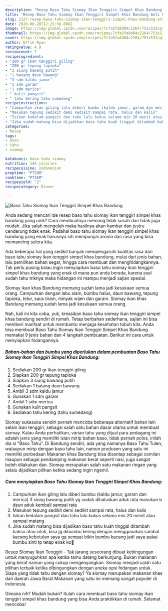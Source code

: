 ```yaml
---
description: "Resep Baso Tahu Siomay Ikan Tenggiri Simpel Khas Bandung Anti Gagal"
title: "Resep Baso Tahu Siomay Ikan Tenggiri Simpel Khas Bandung Anti Gagal"
slug: 1127-resep-baso-tahu-siomay-ikan-tenggiri-simpel-khas-bandung-anti-gagal
date: 2020-08-28T12:25:58.086Z
image: https://img-global.cpcdn.com/recipes/7cfa5fa8d84c2264/751x532cq70/baso-tahu-siomay-ikan-tenggiri-simpel-khas-bandung-foto-resep-utama.jpg
thumbnail: https://img-global.cpcdn.com/recipes/7cfa5fa8d84c2264/751x532cq70/baso-tahu-siomay-ikan-tenggiri-simpel-khas-bandung-foto-resep-utama.jpg
cover: https://img-global.cpcdn.com/recipes/7cfa5fa8d84c2264/751x532cq70/baso-tahu-siomay-ikan-tenggiri-simpel-khas-bandung-foto-resep-utama.jpg
author: Effie Ryan
ratingvalue: 4.9
reviewcount: 7
recipeingredient:
- "200 gr ikan tenggiri giling"
- "200 gr tepung tapioka"
- "3 siung bawang putih"
- "1 batang daun bawang"
- "3 sdm kaldu jamur"
- "1 sdm garam"
- "1 sdm merica"
- " kulit pangsit"
- " tahu kering tahu sumedang"
recipeinstructions:
- "Campurkan ikan giling lalu diberi bumbu (kaldu jamur, garam dan merica) 3 siung bawang putih yg sudah dihaluskan aduk rata masukan b daun aduk kembali sampai rata"
- "Masukan tepung sedikit demi sedikit sampai rata, halus dan kalis"
- "Isikan kedalam pangsit dan tahu lalu kukus selama min 20 menit atau sampai matang"
- "Jika sudah matang bisa dijadikan baso tahu kuah tinggal ditambah bakso atau cilok, bisa jg dibumbu kering dengan menggunakan sambal kacang kebetulan saya ga sempat bikin bumbu kacang jadi saya pakai bumbu sinti tp tetap enak ko🙂"
categories:
- Resep
tags:
- baso
- tahu
- siomay

katakunci: baso tahu siomay 
nutrition: 144 calories
recipecuisine: Indonesian
preptime: "PT20M"
cooktime: "PT36M"
recipeyield: "2"
recipecategory: Dinner

---
```



![Baso Tahu Siomay Ikan Tenggiri Simpel Khas Bandung](https://img-global.cpcdn.com/recipes/7cfa5fa8d84c2264/751x532cq70/baso-tahu-siomay-ikan-tenggiri-simpel-khas-bandung-foto-resep-utama.jpg)

Anda sedang mencari ide resep baso tahu siomay ikan tenggiri simpel khas bandung yang unik? Cara membuatnya memang tidak susah dan tidak juga mudah. Jika salah mengolah maka hasilnya akan hambar dan justru cenderung tidak enak. Padahal baso tahu siomay ikan tenggiri simpel khas bandung yang enak harusnya sih mempunyai aroma dan rasa yang bisa memancing selera kita.

Ada beberapa hal yang sedikit banyak mempengaruhi kualitas rasa dari baso tahu siomay ikan tenggiri simpel khas bandung, mulai dari jenis bahan, lalu pemilihan bahan segar, hingga cara membuat dan menghidangkannya. Tak perlu pusing kalau ingin menyiapkan baso tahu siomay ikan tenggiri simpel khas bandung yang enak di mana pun anda berada, karena asal sudah tahu triknya maka hidangan ini mampu menjadi sajian spesial.

Siomay ikan khas Bandung memang sudah lama jadi kesukaan semua orang. Campurkan dengan labu siam, bumbu halus, daun bawang, tepung tapioka, telur, saus tiram, minyak wijen dan garam. Siomay ikan khas Bandung memang sudah lama jadi kesukaan semua orang.


Nah, kali ini kita coba, yuk, kreasikan baso tahu siomay ikan tenggiri simpel khas bandung sendiri di rumah. Tetap berbahan sederhana, sajian ini bisa memberi manfaat untuk membantu menjaga kesehatan tubuh kita. Anda bisa membuat Baso Tahu Siomay Ikan Tenggiri Simpel Khas Bandung memakai 9 jenis bahan dan 4 langkah pembuatan. Berikut ini cara untuk menyiapkan hidangannya.

<!--inarticleads1-->

##### Bahan-bahan dan bumbu yang diperlukan dalam pembuatan Baso Tahu Siomay Ikan Tenggiri Simpel Khas Bandung:

1. Sediakan 200 gr ikan tenggiri giling
1. Siapkan 200 gr tepung tapioka
1. Siapkan 3 siung bawang putih
1. Sediakan 1 batang daun bawang
1. Ambil 3 sdm kaldu jamur
1. Gunakan 1 sdm garam
1. Ambil 1 sdm merica
1. Gunakan  kulit pangsit
1. Sediakan  tahu kering (tahu sumedang)


Siomay sukasuka sendiri pernah mencoba beberapa alternatif bahan lain selain ikan tenggiri, sebagai salah satu bahan dasar utama untuk membuat siomay. Kalau Anda perhatikan, varian tahu yang dijual para pedagang ini adalah jenis yang memiliki isian mirip bahan baso, tidak pernah polos, inilah dia si &#34;Baso Tahu&#34;. Di Bandung sendiri, ada yang namanya Baso Tahu Tulen, walaupun mirip dengan baso tahu lain, namun produsen yang satu ini memiliki perbedaan Makanan khas Bandung bisa disantap sebagai cemilan maupun sebagai pendamping makanan berat seperti nasi, juga sangat boleh dilakukan dan. Siomay merupakan salah satu makanan ringan yang selalu dijadikan pilihan ketika sedang ingin ngemil. 

<!--inarticleads2-->

##### Cara menyiapkan Baso Tahu Siomay Ikan Tenggiri Simpel Khas Bandung:

1. Campurkan ikan giling lalu diberi bumbu (kaldu jamur, garam dan merica) 3 siung bawang putih yg sudah dihaluskan aduk rata masukan b daun aduk kembali sampai rata
1. Masukan tepung sedikit demi sedikit sampai rata, halus dan kalis
1. Isikan kedalam pangsit dan tahu lalu kukus selama min 20 menit atau sampai matang
1. Jika sudah matang bisa dijadikan baso tahu kuah tinggal ditambah bakso atau cilok, bisa jg dibumbu kering dengan menggunakan sambal kacang kebetulan saya ga sempat bikin bumbu kacang jadi saya pakai bumbu sinti tp tetap enak ko🙂


Resep Siomay Ikan Tenggiri - Tak jarang seseorang dibuat kebingungan untuk menyuguhkan apa ketika tamu datang berkunjung. Bukan makanan yang berat namun yang cukup mengenyangkan. Siomay menjadi salah satu pilihan terbaik ketika dibingungkan dengan aneka opsi hidangan untuk. Siapa yang tidak tahu dengan siomay? Ya siomay merupakan makanan khas dari daerah Jawa Barat Makanan yang satu ini memang sangat populer di Indonesia. 

Gimana nih? Mudah bukan? Itulah cara membuat baso tahu siomay ikan tenggiri simpel khas bandung yang bisa Anda praktikkan di rumah. Selamat mencoba!
